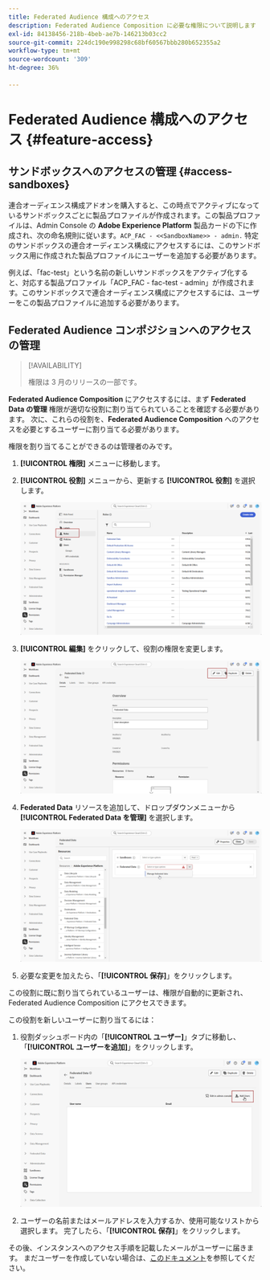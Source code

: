 ```yaml
---
title: Federated Audience 構成へのアクセス
description: Federated Audience Composition に必要な権限について説明します
exl-id: 84138456-218b-4beb-ae7b-146213b03cc2
source-git-commit: 224dc190e998298c68bf60567bbb280b652355a2
workflow-type: tm+mt
source-wordcount: '309'
ht-degree: 36%

---
```


# Federated Audience 構成へのアクセス {#feature-access}

## サンドボックスへのアクセスの管理 {#access-sandboxes}

連合オーディエンス構成アドオンを購入すると、この時点でアクティブになっているサンドボックスごとに製品プロファイルが作成されます。この製品プロファイルは、Admin Console の **Adobe Experience Platform** 製品カードの下に作成され、次の命名規則に従います。`ACP_FAC - <<SandboxName>> - admin.` 特定のサンドボックスの連合オーディエンス構成にアクセスするには、このサンドボックス用に作成された製品プロファイルにユーザーを追加する必要があります。

例えば、「fac-test」という名前の新しいサンドボックスをアクティブ化すると、対応する製品プロファイル「ACP_FAC - fac-test - admin」が作成されます。このサンドボックスで連合オーディエンス構成にアクセスするには、ユーザーをこの製品プロファイルに追加する必要があります。

## Federated Audience コンポジションへのアクセスの管理

>[!AVAILABILITY]
>
>権限は 3 月のリリースの一部です。

**Federated Audience Composition** にアクセスするには、まず **Federated Data の管理** 権限が適切な役割に割り当てられていることを確認する必要があります。 次に、これらの役割を、**Federated Audience Composition** へのアクセスを必要とするユーザーに割り当てる必要があります。

権限を割り当てることができるのは管理者のみです。

1. **[!UICONTROL 権限]** メニューに移動します。

1. **[!UICONTROL 役割]** メニューから、更新する **[!UICONTROL 役割]** を選択します。

   ![](assets/access_fda_1.png)

1. **[!UICONTROL 編集]** をクリックして、役割の権限を変更します。

   ![](assets/access_fda_2.png)

1. **Federated Data** リソースを追加して、ドロップダウンメニューから **[!UICONTROL Federated Data を管理]** を選択します。

   ![](assets/access_fda_3.png)

1. 必要な変更を加えたら、「**[!UICONTROL 保存]**」をクリックします。

この役割に既に割り当てられているユーザーは、権限が自動的に更新され、Federated Audience Composition にアクセスできます。

この役割を新しいユーザーに割り当てるには：

1. 役割ダッシュボード内の「**[!UICONTROL ユーザー]**」タブに移動し、「**[!UICONTROL ユーザーを追加]**」をクリックします。

   ![](assets/access_fda_4.png)

1. ユーザーの名前またはメールアドレスを入力するか、使用可能なリストから選択します。 完了したら、「**[!UICONTROL 保存]**」をクリックします。

その後、インスタンスへのアクセス手順を記載したメールがユーザーに届きます。 まだユーザーを作成していない場合は、[このドキュメント](https://experienceleague.adobe.com/ja/docs/experience-platform/access-control/abac/permissions-ui/users)を参照してください。
